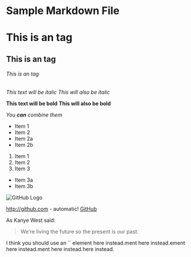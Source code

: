 Sample Markdown File
====================

# This is an tag
## This is an tag
###### This is an tag

*This text will be italic*
_This will also be italic_

**This text will be bold**
__This will also be bold__

_You **can** combine them_

* Item 1
* Item 2
* Item 2a
* Item 2b

1. Item 1
2. Item 2
3. Item 3
* Item 3a
* Item 3b

![GitHub Logo](https://assets-cdn.github.com/images/modules/logos_page/GitHub-Mark.png)

http://github.com - automatic!
[GitHub](http://github.com)

As Kanye West said:

> We're living the future so
> the present is our past.

I think you should use an
`` element here instead.ment here instead.ement here instead.ment here instead.here instead.